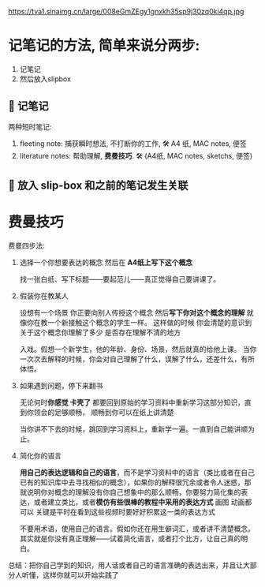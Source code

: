 

https://tva1.sinaimg.cn/large/008eGmZEgy1gnxkh35sp9j30zq0ki4qp.jpg




# 记笔记的方法, 简单来说分两步:

1. 记笔记 
2. 然后放入slipbox

##  📌 记笔记

两种短时笔记:

1. fleeting note: 捕获瞬时想法, 不打断你的工作, 
🛠  A4 纸, MAC notes, 便签
2. literature notes: 帮助理解, **费曼技巧**. 
🛠  (A4纸, MAC notes, sketchs, 便签)

##  📌 放入 slip-box 和之前的笔记发生关联



# 费曼技巧

费曼四步法: 

1. 选择一个你想要表达的概念 然后在 **A4纸上写下这个概念**

   找一张白纸、写下标题——要起范儿——真正觉得自己要讲课了。

2. 假装你在教某人

   设想有一个场景 你正要向别人传授这个概念 然后**写下你对这个概念的理解**  就像你在教一个新接触这个概念的学生一样。 这样做的时候 你会清楚的意识到关于这个概念你理解了多少 是否存在理解不清的地方

   入戏。假想一个新学生，他的年龄、身份、场景，然后就真的给他上课。
   当你一次次去解释的时候，你会对自己理解了什么，误解了什么，还差什么，有所体悟。

3. 如果遇到问题，停下来翻书

   无论何时**你感觉 卡壳了** 都要回到原始的学习资料中重新学习这部分知识，直到你领会的足够顺畅， 顺畅到你可以在纸上讲清楚

   当你讲不下去的时候，跳回到学习资料上，重新学一遍。一直到自己能讲顺为止。

4. 简化你的语言

   **用自己的表达逻辑和自己的语言**，而不是学习资料中的语言（类比或者在自己已有的知识库中去寻找相似的概念），如果你的解释很冗余或者令人迷惑，那就说明你对概念的理解没有你自己想象中的那么顺畅，你要努力简化集的表达，或者建立类比，或者**模仿有些很棒的教程中采用的表达方式** 画图 动画都可以 关键是平时在看到这些视频时要好好积累这一类的表达方式

   不要用术语，使用自己的语言。假如你还在用生僻词汇，或者讲不清楚概念。其实就是你没有真正理解——试着简化语言，或者打个比方，让自己真的明白。


总结：把你自己学到的知识，用人话或者自己的语言准确的表达出来，并且让大部分人听懂，这样你就可以开始实践了 







